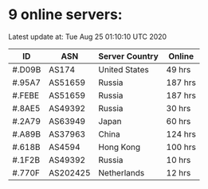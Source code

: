 # 9 online servers:

Latest update at: Tue Aug 25 01:10:10 UTC 2020

| ID | ASN | Server Country | Online |
| -- | --- | -------------- | ------ |
| #.D09B | AS174 | United States | 49 hrs |
| #.95A7 | AS51659 | Russia | 187 hrs |
| #.FEBE | AS51659 | Russia | 187 hrs |
| #.8AE5 | AS49392 | Russia | 30 hrs |
| #.2A79 | AS63949 | Japan | 60 hrs |
| #.A89B | AS37963 | China | 124 hrs |
| #.618B | AS4594 | Hong Kong | 100 hrs |
| #.1F2B | AS49392 | Russia | 10 hrs |
| #.770F | AS202425 | Netherlands | 12 hrs |


